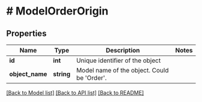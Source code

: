 # # ModelOrderOrigin

## Properties

Name | Type | Description | Notes
------------ | ------------- | ------------- | -------------
**id** | **int** | Unique identifier of the object |
**object_name** | **string** | Model name of the object. Could be &#39;Order&#39;. |

[[Back to Model list]](../../README.md#models) [[Back to API list]](../../README.md#endpoints) [[Back to README]](../../README.md)

